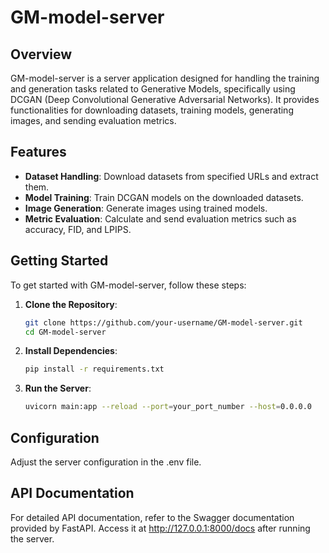 # GM-model-server

## Overview

GM-model-server is a server application designed for handling the training and generation tasks related to Generative Models, specifically using DCGAN (Deep Convolutional Generative Adversarial Networks). 
It provides functionalities for downloading datasets, training models, generating images, and sending evaluation metrics.

## Features

- **Dataset Handling**: Download datasets from specified URLs and extract them.
- **Model Training**: Train DCGAN models on the downloaded datasets.
- **Image Generation**: Generate images using trained models.
- **Metric Evaluation**: Calculate and send evaluation metrics such as accuracy, FID, and LPIPS.

## Getting Started

To get started with GM-model-server, follow these steps:

1. **Clone the Repository**:
   ```bash
   git clone https://github.com/your-username/GM-model-server.git
   cd GM-model-server
   ```

2. **Install Dependencies**:
   ```bash
   pip install -r requirements.txt
   ```


3. **Run the Server**:
     ```bash
     uvicorn main:app --reload --port=your_port_number --host=0.0.0.0
     ```

## Configuration
Adjust the server configuration in the .env file.

## API Documentation
For detailed API documentation, refer to the Swagger documentation provided by FastAPI. Access it at http://127.0.0.1:8000/docs after running the server.
